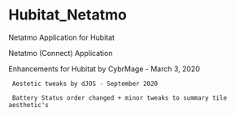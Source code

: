 # Hubitat_Netatmo
Netatmo Application for Hubitat

Netatmo (Connect) Application

Enhancements for Hubitat by CybrMage - March 3, 2020

     Aestetic tweaks by dJOS - September 2020
      
     Battery Status order changed + minor tweaks to summary tile aesthetic's
  


